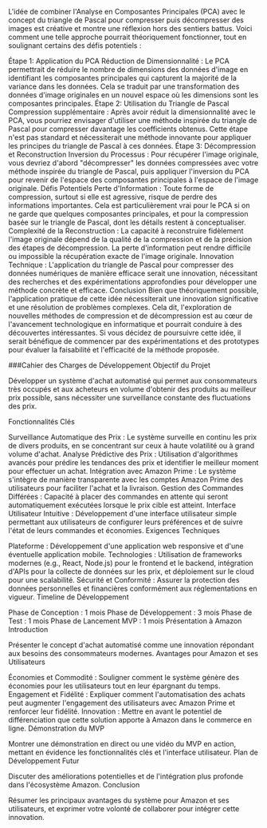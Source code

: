 L'idée de combiner l'Analyse en Composantes Principales (PCA) avec le concept du triangle de Pascal pour compresser puis décompresser des images est créative et montre une réflexion hors des sentiers battus. Voici comment une telle approche pourrait théoriquement fonctionner, tout en soulignant certains des défis potentiels :

Étape 1: Application du PCA
Réduction de Dimensionnalité : Le PCA permettrait de réduire le nombre de dimensions des données d'image en identifiant les composantes principales qui capturent la majorité de la variance dans les données. Cela se traduit par une transformation des données d'image originales en un nouvel espace où les dimensions sont les composantes principales.
Étape 2: Utilisation du Triangle de Pascal
Compression supplémentaire : Après avoir réduit la dimensionnalité avec le PCA, vous pourriez envisager d'utiliser une méthode inspirée du triangle de Pascal pour compresser davantage les coefficients obtenus. Cette étape n'est pas standard et nécessiterait une méthode innovante pour appliquer les principes du triangle de Pascal à ces données.
Étape 3: Décompression et Reconstruction
Inversion du Processus : Pour récupérer l'image originale, vous devriez d'abord "décompresser" les données compressées avec votre méthode inspirée du triangle de Pascal, puis appliquer l'inversion du PCA pour revenir de l'espace des composantes principales à l'espace de l'image originale.
Défis Potentiels
Perte d'Information : Toute forme de compression, surtout si elle est agressive, risque de perdre des informations importantes. Cela est particulièrement vrai pour le PCA si on ne garde que quelques composantes principales, et pour la compression basée sur le triangle de Pascal, dont les détails restent à conceptualiser.
Complexité de la Reconstruction : La capacité à reconstruire fidèlement l'image originale dépend de la qualité de la compression et de la précision des étapes de décompression. La perte d'information peut rendre difficile ou impossible la récupération exacte de l'image originale.
Innovation Technique : L'application du triangle de Pascal pour compresser des données numériques de manière efficace serait une innovation, nécessitant des recherches et des expérimentations approfondies pour développer une méthode concrète et efficace.
Conclusion
Bien que théoriquement possible, l'application pratique de cette idée nécessiterait une innovation significative et une résolution de problèmes complexes. Cela dit, l'exploration de nouvelles méthodes de compression et de décompression est au cœur de l'avancement technologique en informatique et pourrait conduire à des découvertes intéressantes. Si vous décidez de poursuivre cette idée, il serait bénéfique de commencer par des expérimentations et des prototypes pour évaluer la faisabilité et l'efficacité de la méthode proposée.





###Cahier des Charges de Développement
Objectif du Projet

Développer un système d'achat automatisé qui permet aux consommateurs très occupés et aux acheteurs en volume d'obtenir des produits au meilleur prix possible, sans nécessiter une surveillance constante des fluctuations des prix.

Fonctionnalités Clés

Surveillance Automatique des Prix : Le système surveille en continu les prix de divers produits, en se concentrant sur ceux à haute volatilité ou à grand volume d'achat.
Analyse Prédictive des Prix : Utilisation d'algorithmes avancés pour prédire les tendances des prix et identifier le meilleur moment pour effectuer un achat.
Intégration avec Amazon Prime : Le système s'intègre de manière transparente avec les comptes Amazon Prime des utilisateurs pour faciliter l'achat et la livraison.
Gestion des Commandes Différées : Capacité à placer des commandes en attente qui seront automatiquement exécutées lorsque le prix cible est atteint.
Interface Utilisateur Intuitive : Développement d'une interface utilisateur simple permettant aux utilisateurs de configurer leurs préférences et de suivre l'état de leurs commandes et économies.
Exigences Techniques

Plateforme : Développement d'une application web responsive et d'une éventuelle application mobile.
Technologies : Utilisation de frameworks modernes (e.g., React, Node.js) pour le frontend et le backend, intégration d'APIs pour la collecte de données sur les prix, et déploiement sur le cloud pour une scalabilité.
Sécurité et Conformité : Assurer la protection des données personnelles et financières conformément aux réglementations en vigueur.
Timeline de Développement

Phase de Conception : 1 mois
Phase de Développement : 3 mois
Phase de Test : 1 mois
Phase de Lancement MVP : 1 mois
Présentation à Amazon
Introduction

Présenter le concept d'achat automatisé comme une innovation répondant aux besoins des consommateurs modernes.
Avantages pour Amazon et ses Utilisateurs

Économies et Commodité : Souligner comment le système génère des économies pour les utilisateurs tout en leur épargnant du temps.
Engagement et Fidélité : Expliquer comment l'automatisation des achats peut augmenter l'engagement des utilisateurs avec Amazon Prime et renforcer leur fidélité.
Innovation : Mettre en avant le potentiel de différenciation que cette solution apporte à Amazon dans le commerce en ligne.
Démonstration du MVP

Montrer une démonstration en direct ou une vidéo du MVP en action, mettant en évidence les fonctionnalités clés et l'interface utilisateur.
Plan de Développement Futur

Discuter des améliorations potentielles et de l'intégration plus profonde dans l'écosystème Amazon.
Conclusion

Résumer les principaux avantages du système pour Amazon et ses utilisateurs, et exprimer votre volonté de collaborer pour intégrer cette innovation.
